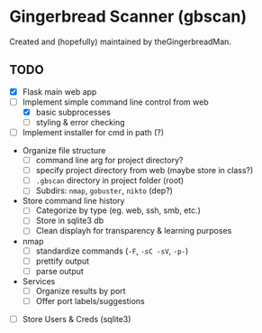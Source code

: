 # Gingerbread Scanner (gbscan)
Created and (hopefully) maintained by theGingerbreadMan.

## TODO
* [x] Flask main web app
* [ ] Implement simple command line control from web
    * [x] basic subprocesses
    * [ ] styling & error checking
* [ ] Implement installer for cmd in path (?)
* Organize file structure
    * [ ] command line arg for project directory?
    * [ ] specify project directory from web (maybe store in class?)
    * [ ] `.gbscan` directory in project folder (root)
    * [ ] Subdirs: `nmap`, `gobuster`, `nikto` (dep?)
* Store command line history
    * [ ] Categorize by type (eg. web, ssh, smb, etc.)
    * [ ] Store in sqlite3 db
    * [ ] Clean displayh for transparency & learning purposes
* nmap
    * [ ] standardize commands (`-F`, `-sC -sV`, `-p-`)
    * [ ] prettify output
    * [ ] parse output
* Services
    * [ ] Organize results by port
    * [ ] Offer port labels/suggestions
* [ ] Store Users & Creds (sqlite3)